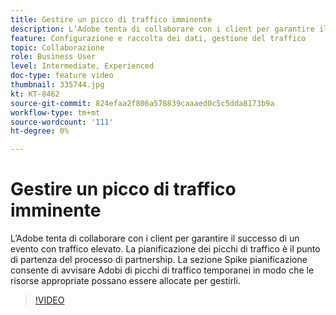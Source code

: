 ```yaml
---
title: Gestire un picco di traffico imminente
description: L’Adobe tenta di collaborare con i client per garantire il successo di un evento con traffico elevato. La pianificazione dei picchi di traffico è il punto di partenza del processo di partnership. La sezione Spike pianificazione consente di avvisare Adobi di picchi di traffico temporanei in modo che le risorse appropriate possano essere allocate per gestirli.
feature: Configurazione e raccolta dei dati, gestione del traffico
topic: Collaborazione
role: Business User
level: Intermediate, Experienced
doc-type: feature video
thumbnail: 335744.jpg
kt: KT-8462
source-git-commit: 824efaa2f806a578839caaaed0c5c5dda8173b9a
workflow-type: tm+mt
source-wordcount: '111'
ht-degree: 0%

---
```



# Gestire un picco di traffico imminente

L’Adobe tenta di collaborare con i client per garantire il successo di un evento con traffico elevato. La pianificazione dei picchi di traffico è il punto di partenza del processo di partnership. La sezione Spike pianificazione consente di avvisare Adobi di picchi di traffico temporanei in modo che le risorse appropriate possano essere allocate per gestirli.


>[!VIDEO](https://video.tv.adobe.com/v/335744/?quality=12&learn=on)
